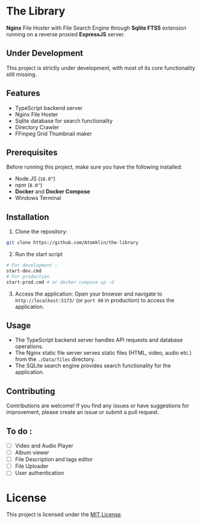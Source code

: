 # The Library 
 **Nginx** File Hoster with File Search Engine through **Sqlite FTS5** extension running on a reverse proxied **ExpressJS** server.
 
## Under Development
This project is strictly under development, with most of its core functionality still missing.
 
## Features
- TypeScript backend server
- Nginx File Hoster
- Sqlite database for search functionality
- Directory Crawler
- FFmpeg Grid Thumbnail maker

## Prerequisites
Before running this project, make sure you have the following installed:
- Node.JS (`18.0^`)
- npm (`8.0^`)
- **Docker** and **Docker Compose**
- Windows Terminal

## Installation
1. Clone the repository:
```bash
git clone https://github.com/Atomklin/the-library
```

2. Run the start script
```bash
# For development :
start-dev.cmd
# For production
start-prod.cmd # or docker compose up -d
```

3. Access the application:
 Open your browser and navigate to `http://localhost:5173/` (or `port 80` in production) to access the application.

## Usage
- The TypeScript backend server handles API requests and database operations.
- The Nginx static file server serves static files (HTML, video, audio etc.) from the `./Data/files` directory.
- The SQLite search engine provides search functionality for the application.

## Contributing
Contributions are welcome! If you find any issues or have suggestions for improvement, please create an issue or submit a pull request.

## To do :
- [ ] Video and Audio Player
- [ ] Album viewer
- [ ] File Description and tags editor
- [ ] File Uploader
- [ ] User authentication

# License 
This project is licensed under the [MIT License](LICENSE).